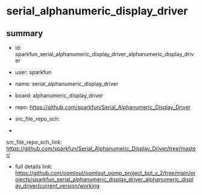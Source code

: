 # serial_alphanumeric_display_driver
 
## summary 
* id: sparkfun_serial_alphanumeric_display_driver_alphanumeric_display_driver
* user: sparkfun
* name: serial_alphanumeric_display_driver
* board: alphanumeric_display_driver
* repo: https://github.com/sparkfun/Serial_Alphanumeric_Display_Driver



* src_file_repo_sch: 
*
 src_file_repo_sch_link: https://github.com/sparkfun/Serial_Alphanumeric_Display_Driver/tree/master/
* full details link: https://github.com/oomlout/oomlout_oomp_project_bot_v_2/tree/main/projects/sparkfun_serial_alphanumeric_display_driver_alphanumeric_display_driver/current_version/working  






